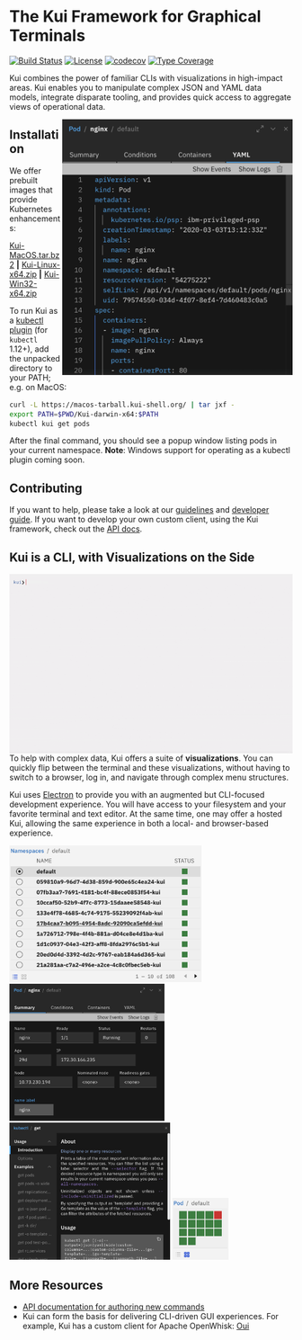 # The Kui Framework for Graphical Terminals

[![Build Status](https://travis-ci.org/IBM/kui.svg?branch=master)](https://travis-ci.org/IBM/kui)
[![License](https://img.shields.io/badge/license-Apache%202.0-blue.svg)](https://opensource.org/licenses/Apache-2.0)
[![codecov](https://codecov.io/gh/IBM/kui/branch/master/graph/badge.svg)](https://codecov.io/gh/IBM/kui)
[![Type Coverage](https://img.shields.io/endpoint.svg?url=https://us-south.functions.cloud.ibm.com/api/v1/web/kuishell_production/kui/badge.json?which=core)](https://us-south.functions.cloud.ibm.com/api/v1/web/kuishell_production/kui/typecov-model.json)

Kui combines the power of familiar CLIs with visualizations in
high-impact areas. Kui enables you to manipulate complex JSON and YAML
data models, integrate disparate tooling, and provides quick access to
aggregate views of operational data.

<img align="right" width="410" src="docs/readme/images/sidecar.png">

## Installation

We offer prebuilt images that provide Kubernetes enhancements:

[Kui-MacOS.tar.bz2](https://macos-tarball.kui-shell.org) **|** [Kui-Linux-x64.zip](https://linux-zip.kui-shell.org) **|** [Kui-Win32-x64.zip](https://win32-zip.kui-shell.org)

To run Kui as a [kubectl
plugin](https://kubernetes.io/docs/tasks/extend-kubectl/kubectl-plugins/)
(for `kubectl` 1.12+), add the unpacked directory to your PATH;
e.g. on MacOS:

```bash
curl -L https://macos-tarball.kui-shell.org/ | tar jxf -
export PATH=$PWD/Kui-darwin-x64:$PATH
kubectl kui get pods
```

After the final command, you should see a popup window listing pods in your current namespace.
**Note**: Windows support for operating as a kubectl plugin coming soon.

## Contributing

If you want to help, please take a look at our [guidelines](CONTRIBUTING.md) and [developer guide](docs/dev/README.md). If you want to develop your own custom client, using the Kui framework, check out the
[API docs](https://apidocs.kui-shell.org/).

## Kui is a CLI, with Visualizations on the Side

<img width="640" align="left" src="docs/readme/images/kui-experience.gif">

To help with complex data, Kui offers a suite of
**visualizations**. You can quickly flip between the terminal and
these visualizations, without having to switch to a browser, log in,
and navigate through complex menu structures.

Kui uses [Electron](https://electronjs.org) to provide you with an
augmented but CLI-focused development experience. You will have
access to your filesystem and your favorite terminal and text
editor. At the same time, one may offer a hosted Kui, allowing the
same experience in both a local- and browser-based experience.

<img width="342" src="docs/readme/images/namespaces.png"> <img width="276" src="docs/readme/images/summary.png"> <img width="286" src="docs/readme/images/usage.png">
<img width="100" src="docs/readme/images/grid.png">

## More Resources

- [API documentation for authoring new commands](https://github.com/IBM/kui/wiki/Authoring-Kui-Plugins)
- Kui can form the basis for delivering CLI-driven GUI experiences. For example, Kui has a custom client for Apache OpenWhisk: [Oui](https://github.com/kui-shell/oui#readme)
